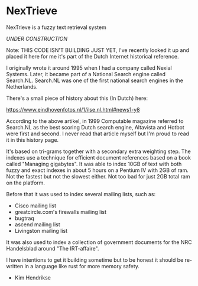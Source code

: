 # NexTrieve
NexTrieve is a fuzzy text retrieval system

*UNDER CONSTRUCTION*

Note: THIS CODE ISN'T BUILDING JUST YET, I've recently looked it up and placed it here for me it's part of the Dutch Internet historical reference.

I originally wrote it around 1995 when I had a company called Nexial Systems. Later, it became part of a National Search engine called Search.NL. Search.NL was one of the first national search engines in the Netherlands.

There's a small piece of history about this (In Dutch) here:

https://www.eindhovenfotos.nl/1/ilse.nl.html#news1-y8

According to the above artikel, in 1999 Computable magazine referred to Search.NL as the best scoring Dutch search engine, Altavista and Hotbot were first and second. I never read that article myself but I'm proud to read it in this history page.

It's based on tri-grams together with a secondary extra weighting step. The indexes use a technique for efficient document references based on a book called "Managing gigabytes". It was able to index 10GB of text with both fuzzy and exact indexes in about 5 hours on a Pentium IV with 2GB of ram. Not the fastest but not the slowest either. Not too bad for just 2GB total ram on the platform.

Before that it was used to index several mailing lists, such as:

* Cisco mailing list
* greatcircle.com's firewalls mailing list
* bugtraq
* ascend mailing list
* Livingston mailing list

It was also used to index a collection of government documents for the NRC Handelsblad around "The IRT-affaire".

I have intentions to get it building sometime but to be honest it should be re-written in a language like rust for more memory safety.

- Kim Hendrikse
